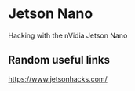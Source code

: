 # Jetson Nano
Hacking with the nVidia Jetson Nano

## Random useful links
https://www.jetsonhacks.com/
